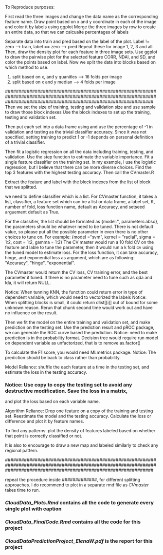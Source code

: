 To Reproduce purposes:

First read the three images and change the data name as the corresponding feature name. 
Draw point based on x and y coordinate in each of the image and color it by labels using ggplot
Merge the three images by row to create an entire data, so that we can calcualte percentages of labels 

Separate data into train and pred based on the label of the plot. Label != zero --> train, label == zero --> pred
Repeat these for image 1, 2, 3 and all. 
Then, draw the density plot for each feature in three image sets. 
Use ggplot to draw the pairwise plot for the selected feature CORR, NDAI, and SD, and color the points based on label. 
Now we split the data into blocks based on which method to use. 
1. split based on x, and y quanitles --> 16 folds per image
2. split based on x and y median  --> 4 folds per image 

#######################################################################################################################################################################
Then we set the size of training, testing and validation size and use sample to draw those block indexes 
Use the block indexes to set up the training, testing and validation set. 

Then put each set into a data frame using and use the percentage of -1 in validation and testing as the trivial
classifier accuracy. Since it was not specified, setting training to predict 1 or -1 depends on personal definition
of a trivial classifier. 

Then fit a logistic regression on all the data including training, testing, and validation. 
Use the step function to estimate the variable importance. 
Fit a single feature classifier on the training set. 
In my example, I use the logistic regression, but I believe that there can be 
more diverse choices. Find the top 3 features with the highest testing accuracy. 
Then call the CVmaster.R 

Extract the feature and label with the block indexes from the list of block that we splitted. 

we need to define classifier which is a list. 
For CVmaster function, it takes a list, classifier, a feature set which can be a list or data frame, a label set, 
K, number of fold, loss function name, default as Accuracy, and setseed arguement default as True. 

For the classifier, the list should be formated as {model:'', parameters:abso}, the parameters should be whatever 
need to be tuned. There is not default value, so please put all the possible parameter in even there is no other choices 
to tune on. For example: {model ="svm", kernel = "radial", sigma = 1:2, cost = 1:2, gamma = 1:2}
The CV master would run a 10 fold CV on the feature and lable to tune the parameter, then it would run a k fold cv
using the tuned model to estimate loss. 
For the loss function, it can take accuracy, hinge, and exponential loss as argument, which are as following:
"Accuracy", "hinge", "exponential". 

The CVmaster would return the CV loss, CV training error, and the best parameter it tuned. If there is no parameter
need to tune such as qda and lda, it will return NULL. 

Notice: When tunning KNN, the function could return error in type of dependent variable, which would need to vectorized the labels
Notice: When splitting blocks is small, it could return dlist[[i]] out of bound for some unknown reason. Rerun that
chunk second time would work out and have no influence on the result. 

Then we fit the model on the entire training and validation set, and make prediction on the testing set.
Use the prediction result and pROC package, we can generate the ROC curve based the prediction. 
Notice: need to make prediction is in the probability format. Decision tree would require run model on 
dependent variable as unfactorized, that is to remove as.factor()

To calculate the F1 score, you would need MLmetrics package. 
Notice: The prediction should be back to class rather than probability. 

Model Reliance: 
shuffle the each feature at a time in the testing set, and estimate the loss in the testing accuracy. 
### Notice: Use copy to copy the testing set to avoid any destructive modification. Save the loss in a matrix, 
and plot the loss based on each variable name. 

Algorithm Reliance: 
Drop one feature on a copy of the training and testing set. Reestimate the model and the testing accuracy. 
Calculate the loss or difference and plot it by feature names. 

To find any patterns:
plot the density of features labeled based on whether that point is correctly classified or not. 

It is also to encourage to draw a new map and labeled similarly to check any regional pattern. 

#######################################################################################################################################################################

repeat the procedure inside #############, for different splitting approaches. 
I do recommend to plot in a separate rmd file as *CVmaster* takes time to run. 
### *CloudData_Plots.Rmd* contains all the code to generate every single plot with caption 
### *CloudData_FinalCode.Rmd* contains all the code for this project
### *CloudDataPredictionProject_ElenaW.pdf* is the report for this project
